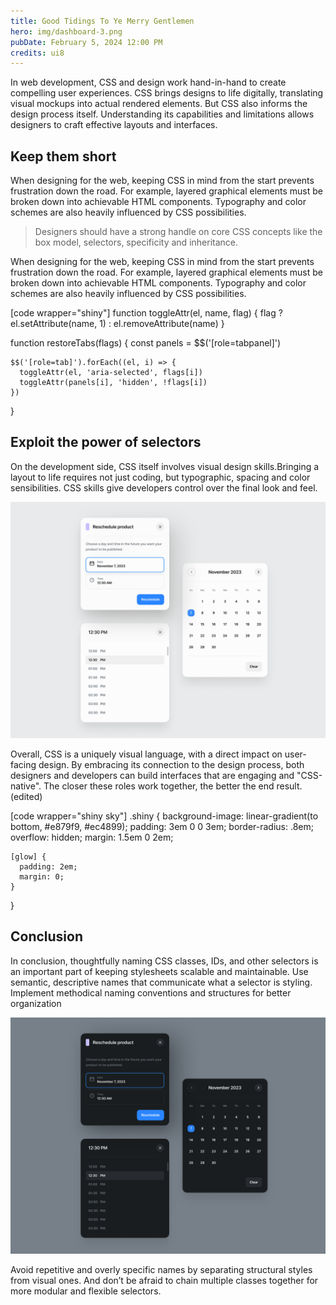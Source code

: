 ```yaml
---
title: Good Tidings To Ye Merry Gentlemen
hero: img/dashboard-3.png
pubDate: February 5, 2024 12:00 PM
credits: ui8
---
```


In web development, CSS and design work hand-in-hand to create compelling user experiences. CSS brings designs to life digitally, translating visual mockups into actual rendered elements. But CSS also informs the design process itself. Understanding its capabilities and limitations allows designers to craft effective layouts and interfaces.


## Keep them short

When designing for the web, keeping CSS in mind from the start prevents frustration down the road. For example, layered graphical elements must be broken down into achievable HTML components. Typography and color schemes are also heavily influenced by CSS possibilities.


> Designers should have a strong handle on core CSS concepts like the box model, selectors, specificity and inheritance.

When designing for the web, keeping CSS in mind from the start prevents frustration down the road. For example, layered graphical elements must be broken down into achievable HTML components. Typography and color schemes are also heavily influenced by CSS possibilities.


[code wrapper="shiny"]
  function toggleAttr(el, name, flag) {
    flag ? el.setAttribute(name, 1) :  el.removeAttribute(name)
  }

  function restoreTabs(flags) {
    const panels = $$('[role=tabpanel]')

    $$('[role=tab]').forEach((el, i) => {
      toggleAttr(el, 'aria-selected', flags[i])
      toggleAttr(panels[i], 'hidden', !flags[i])
    })
  }

## Exploit the power of selectors

On the development side, CSS itself involves visual design skills.Bringing a layout to life requires not just coding, but typographic, spacing and color sensibilities. CSS skills give developers control over the final look and feel.


![](img/dashboard-1.png)

Overall, CSS is a uniquely visual language, with a direct impact on user-facing design. By embracing its connection to the design process, both designers and developers can build interfaces that are engaging and "CSS-native". The closer these roles work together, the better the end result. (edited)

[code wrapper="shiny sky"]
  .shiny {
    background-image: linear-gradient(to bottom, #e879f9, #ec4899);
    padding: 3em 0 0 3em;
    border-radius: .8em;
    overflow: hidden;
    margin: 1.5em 0 2em;

    [glow] {
      padding: 2em;
      margin: 0;
    }
  }


## Conclusion

In conclusion, thoughtfully naming CSS classes, IDs, and other selectors is an important part of keeping stylesheets scalable and maintainable. Use semantic, descriptive names that communicate what a selector is styling. Implement methodical naming conventions and structures for better organization

![](img/dashboard-2.png)

Avoid repetitive and overly specific names by separating structural styles from visual ones. And don’t be afraid to chain multiple classes together for more modular and flexible selectors.





